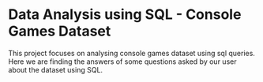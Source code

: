 # Data Analysis using SQL - Console Games Dataset
This project focuses on analysing console games dataset using sql queries. Here we are finding the answers of some questions asked by our user about the dataset using SQL.
